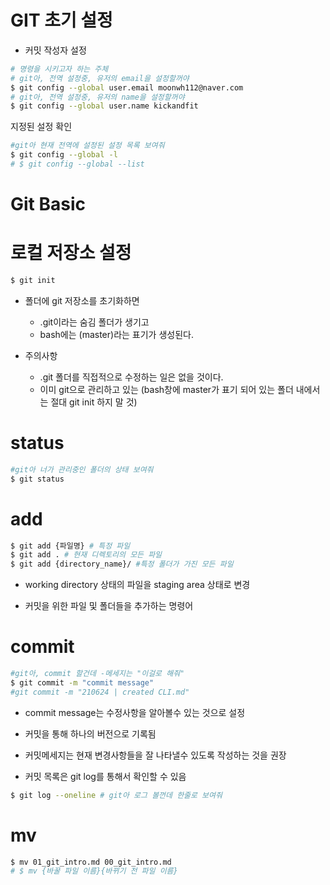 # GIT 초기 설정

- 커밋 작성자 설정

```bash
# 명령을 시키고자 하는 주체
# git아, 전역 설정중, 유저의 email을 설정할꺼야
$ git config --global user.email moonwh112@naver.com
# git아, 전역 설정중, 유저의 name을 설정할꺼야
$ git config --global user.name kickandfit
```

지정된 설정 확인

```bash
#git아 현재 전역에 설정된 설정 목록 보여줘
$ git config --global -l
# $ git config --global --list
```

# Git Basic

# 로컬 저장소 설정

```bash
$ git init
```

- 폴더에 git 저장소를 초기화하면
  - .git이라는 숨김 폴더가 생기고
  - bash에는 (master)라는 표기가 생성된다.

- 주의사항
  - .git 폴더를 직접적으로 수정하는 일은 없을 것이다.
  - 이미 git으로 관리하고 있는  (bash창에 master가 표기 되어 있는 폴더 내에서는 절대 git init 하지 말 것)



# status

```bash
#git아 너가 관리중인 폴더의 상태 보여줘
$ git status
```

# add

```bash
$ git add {파일명} # 특정 파일
$ git add . # 현재 디렉토리의 모든 파일
$ git add {directory_name}/ #특정 폴더가 가진 모든 파일
```

- working directory 상태의 파일을 staging area 상태로 변경

- 커밋을 위한 파일 및 폴더들을 추가하는 명령어

# commit

```bash
#git아, commit 할건데 -메세지는 "이걸로 해줘"
$ git commit -m "commit message"
#git commit -m "210624 | created CLI.md"
```

- commit message는 수정사항을 알아볼수 있는 것으로 설정

- 커밋을 통해 하나의 버전으로 기록됨
- 커밋메세지는 현재 변경사항들을 잘 나타낼수 있도록 작성하는 것을 권장

- 커밋 목록은 git log를 통해서 확인할 수 있음

```bash
$ git log --oneline # git아 로그 볼껀데 한줄로 보여줘
```

# mv

```bash
$ mv 01_git_intro.md 00_git_intro.md
# $ mv {바꿀 파일 이름}{바뀌기 전 파일 이름}
```

